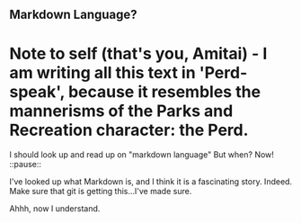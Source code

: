 Markdown Language?
------------------

# Note to self (that's you, Amitai) - I am writing all this text in 'Perd-speak', because it resembles the mannerisms of the Parks and Recreation character: the Perd.

I should look up and read up on "markdown language"
But when? Now! ::pause::

I've looked up what Markdown is, and I think it is a fascinating story. Indeed.
Make sure that git is getting this...I've made sure.

Ahhh, now I understand.